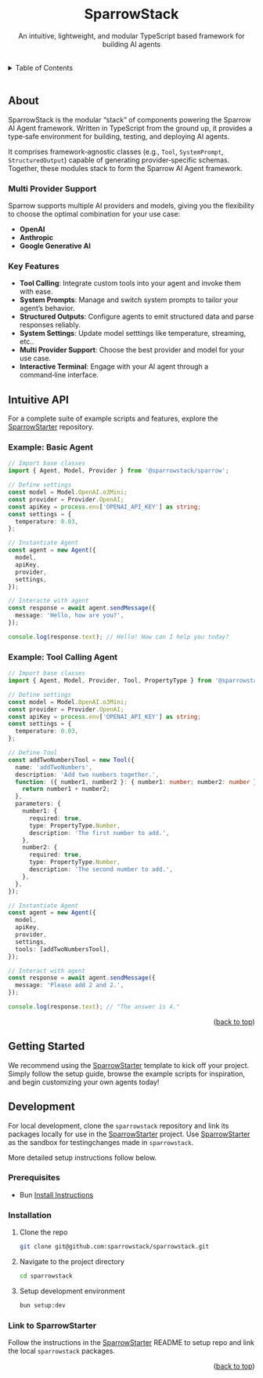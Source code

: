 <!-- README copied from https://raw.githubusercontent.com/othneildrew/Best-README-Template/master/README.md -->

<!-- PROJECT LOGO -->
<br />
<div align="center">
	<!-- <a href="https://github.com/DWC01/dapp-sandbox-contracts">
		<img src="/images/logo.png" alt="Logo" width="419" height="128">
	</a> -->
	<h1>SparrowStack</h1>
	<p>An intuitive, lightweight, and modular TypeScript based framework for building AI agents</p>
</div>

<!-- TABLE OF CONTENTS -->
<br/>
<details>
	<summary>Table of Contents</summary>
	<ol>
		<li>
			<a href="#about-the-project">About The Project</a>
			<ul>
				<li><a href="#built-with">Built With</a></li>
			</ul>
		</li>
		<li>
			<a href="#getting-started">Getting Started</a>
			<ul>
				<li><a href="#prerequisites">Prerequisites</a></li>
				<li><a href="#installation">Installation</a></li>
			</ul>
		</li>
		<li>
			<a href="#development">Development</a>
			<ul>
				<li><a href="#sparrowstack">SparrowStack</a></li>
				<li><a href="#sparrow-starter">SparrowStarter</a></li>
			</ul>
		</li>
	</ol>
</details>
<br/>

## About

SparrowStack is the modular “stack” of components powering the Sparrow AI Agent framework. Written in TypeScript from the ground up, it provides a type‑safe environment for building, testing, and deploying AI agents.

It comprises framework‑agnostic classes (e.g., `Tool`, `SystemPrompt`, `StructuredOutput`) capable of generating provider‑specific schemas. Together, these modules stack to form the Sparrow AI Agent framework.

### Multi Provider Support

Sparrow supports multiple AI providers and models, giving you the flexibility to choose the optimal combination for your use case:

- **OpenAI**
- **Anthropic**
- **Google Generative AI**


### Key Features
- **Tool Calling**: Integrate custom tools into your agent and invoke them with ease.
- **System Prompts**: Manage and switch system prompts to tailor your agent’s behavior.
- **Structured Outputs**: Configure agents to emit structured data and parse responses reliably.
- **System Settings**: Update model setttings like temperature, streaming, etc..
- **Multi Provider Support**: Choose the best provider and model for your use case.
- **Interactive Terminal**: Engage with your AI agent through a command‑line interface.

## Intuitive API
For a complete suite of example scripts and features, explore the [SparrowStarter](https://github.com/sparrowstack/sparrow-starter) repository.


### Example: Basic Agent

```ts
// Import base classes
import { Agent, Model, Provider } from '@sparrowstack/sparrow';

// Define settings
const model = Model.OpenAI.o3Mini;
const provider = Provider.OpenAI;
const apiKey = process.env['OPENAI_API_KEY'] as string;
const settings = {
  temperature: 0.03,
};

// Instantiate Agent
const agent = new Agent({
  model,
  apiKey,
  provider,
  settings,
});

// Interacte with agent
const response = await agent.sendMessage({
  message: 'Hello, how are you?',
});

console.log(response.text); // Hello! How can I help you today?
```

### Example: Tool Calling Agent

```ts
// Import base classes
import { Agent, Model, Provider, Tool, PropertyType } from '@sparrowstack/sparrow';

// Define settings
const model = Model.OpenAI.o3Mini;
const provider = Provider.OpenAI;
const apiKey = process.env['OPENAI_API_KEY'] as string;
const settings = {
  temperature: 0.03,
};

// Define Tool
const addTwoNumbersTool = new Tool({
  name: 'addTwoNumbers',
  description: 'Add two numbers together.',
  function: ({ number1, number2 }: { number1: number; number2: number }) => {
    return number1 + number2;
  },
  parameters: {
    number1: {
      required: true,
      type: PropertyType.Number,
      description: 'The first number to add.',
    },
    number2: {
      required: true,
      type: PropertyType.Number,
      description: 'The second number to add.',
    },
  },
});

// Instantiate Agent
const agent = new Agent({
  model,
  apiKey,
  provider,
  settings,
  tools: [addTwoNumbersTool],
});

// Interact with agent
const response = await agent.sendMessage({
  message: 'Please add 2 and 2.',
});

console.log(response.text); // "The answer is 4."
```

<p align="right">(<a href="#top">back to top</a>)</p>

<!-- GETTING STARTED -->

## Getting Started

We recommend using the [SparrowStarter](https://github.com/sparrowstack/sparrow-starter) template to kick off your project. Simply follow the setup guide, browse the example scripts for inspiration, and begin customizing your own agents today!

## Development
For local development, clone the `sparrowstack` repository and link its packages locally for use in the [SparrowStarter](https://github.com/sparrowstack/sparrow-starter) project. Use [SparrowStarter](https://github.com/sparrowstack/sparrow-starter) as the sandbox for testingchanges made in `sparrowstack`. 

More detailed setup instructions follow below.

### Prerequisites

- Bun [Install Instructions](https://bun.sh/docs/installation)

### Installation

1. Clone the repo

    ```sh
    git clone git@github.com:sparrowstack/sparrowstack.git
    ```

2. Navigate to the project directory

    ```sh
    cd sparrowstack
    ```

3. Setup development environment

    ```sh
    bun setup:dev
    ```

### Link to SparrowStarter
Follow the instructions in the [SparrowStarter](https://github.com/sparrowstack/sparrow-starter) README to setup repo and link the local `sparrowstack` packages.

<p align="right">(<a href="#top">back to top</a>)</p>
